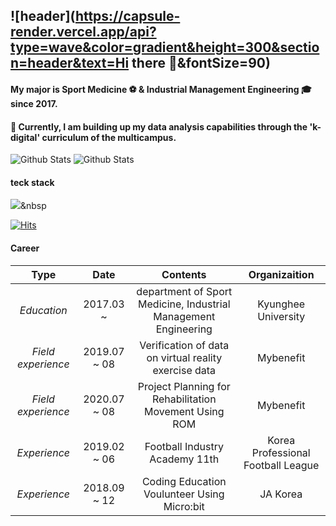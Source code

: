## ![header](https://capsule-render.vercel.app/api?type=wave&color=gradient&height=300&section=header&text=Hi there 👋&fontSize=90)

#### My major is Sport Medicine :soccer: & Industrial Management Engineering :mortar_board: since 2017.
#### 🌱 Currently, I am building up my data analysis capabilities through the 'k-digital' curriculum of the multicampus.

![Github Stats](https://github-readme-stats.vercel.app/api?username=so02e&show_icons=true)
![Github Stats](github-readme-stats.vercel.app/api/top-langs/?username={so02e}&langs_count=8)

#### teck stack
<a href="링크걸_주소"><img src="https://img.shields.io/badge/쓰고자하는_텍스트-컬러코드?style=flat-square&logo=simpleicons에서_아이콘이름&logoColor=white&link=내링크"/></a>&nbsp


[![Hits](https://hits.seeyoufarm.com/api/count/incr/badge.svg?url=https%3A%2F%2Fgithub.com%2Fso02e&count_bg=%23FDACCD&title_bg=%23F5435E&icon=&icon_color=%23E7E7E7&title=hits&edge_flat=false)](https://hits.seeyoufarm.com)



#### Career
| **Type** | **Date** | **Contents** | **Organizaition** |
|:--------:|:--------:|:--------:|:--------:|
| *Education* | 2017.03 ~ | department of Sport Medicine, Industrial Management Engineering | Kyunghee University|
| *Field experience* | 2019.07 ~ 08| Verification of data on virtual reality exercise data | Mybenefit |
| *Field experience* | 2020.07 ~ 08| Project Planning for Rehabilitation Movement Using ROM | Mybenefit |
| *Experience* | 2019.02 ~ 06| Football Industry Academy 11th | Korea Professional Football League |
| *Experience* | 2018.09 ~ 12| Coding Education Voulunteer Using Micro:bit | JA Korea |

